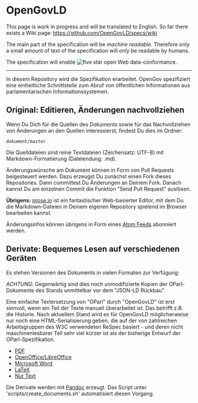 # OpenGovLD

This page is work in progress and will be translated to English. So far there exists a Wiki page: https://github.com/OpenGovLD/specs/wiki

The main part of the specification will be *machine readable*. Therefore only a small amount of text of the specification will _only_ be readable by humans.

The specification will enable <img src="http://lab.linkeddata.deri.ie/2010/lod-badges/img/data-badge-5.png" alt="five star open Web data" />-conformance.

***

In diesem Repository wird die Spezifikation erarbeitet. OpenGov spezifiziert eine einheitliche Schnittstelle zum Abruf von
öffentlichen Informationen aus parlamentarischen Informationssystemen.


Original: Editieren, Änderungen nachvollziehen
----------------------------------------------

Wenn Du Dich für die Quellen des Dokuments sowie für das Nachvollziehen von Änderungen an den Quellen interessierst, findest Du dies im Ordner:

    dokument/master

Die Quelldateien sind reine Textdateien (Zeichensatz: UTF-8) mit Markdown-Formatierung (Dateiendung: .md).

Änderungswünsche am Dokument können in Form von Pull Requests beigesteuert werden. Dazu erzeugst Du zunächst einen Fork dieses Repositories. Dann committest Du Änderungen an Deinem Fork. Danach kannst Du am einzelnen Commit die Funktion "Send Pull Request" auslösen.

**Übrigens:** [prose.io](http://prose.io/) ist ein fantastischer Web-basierter Editor, mit dem Du die Markdown-Dateien in Deinem eigenen Repository spielend im Browser bearbeiten kannst.

Änderungsinfos können übrigens in Form eines [Atom Feeds](https://github.com/OpenGovLD/specs/commits/master.atom) abonniert werden.

Derivate: Bequemes Lesen auf verschiedenen Geräten
--------------------------------------------------

Es stehen Versionen des Dokuments in vielen Formaten zur Verfügung:

*ACHTUNG*: Gegenwärtig sind dies noch unmodifizierte Kopien der OParl-Dokumente des Stands unmittelbar vor dem "JSON-LD Rückbau".

Eine einfache Textersetzung von "OParl" durch "OpenGovLD" ist erst sinnvoll, wenn ein Teil der Texte manuell überarbeitet ist. Das betrifft z.B. die Historie. Nach aktuellem Stand wird es für OpenGovLD möglicherweise nur noch eine HTML-Serialisierung geben, die auf der von zahlreichen Arbeitsgruppen des W3C verwendeten ReSpec basiert - und deren nicht maschinenlesbarer Teil sehr viel kürzer ist als der bisherige Entwurf der OParl-Spezifikation.

* [PDF](https://github.com/OpenGovLD/specs/blob/master/dokument/pdf/document.pdf?raw=true)
* [OpenOffice/LibreOffice](https://github.com/OpenGovLD/specs/blob/master/dokument/odt/document.odt?raw=true)
* [Microsoft Word](https://github.com/OpenGovLD/specs/blob/master/dokument/docx/document.docx?raw=true)
* [LaTeX](https://github.com/OpenGovLD/specs/blob/master/dokument/epub/document.epub?raw=true)
* [Nur Text](https://github.com/OpenGovLD/specs/blob/master/dokument/plain/document.txt?raw=true)

Die Derivate werden mit [Pandoc](http://johnmacfarlane.net/pandoc/) erzeugt. Das Script unter 'scripts/create_documents.sh' automatisiert diesen Vorgang.
